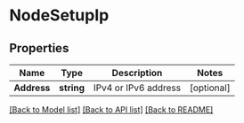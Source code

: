 # NodeSetupIp

## Properties

Name | Type | Description | Notes
------------ | ------------- | ------------- | -------------
**Address** | **string** | IPv4 or IPv6 address | [optional] 

[[Back to Model list]](../README.md#documentation-for-models) [[Back to API list]](../README.md#documentation-for-api-endpoints) [[Back to README]](../README.md)


